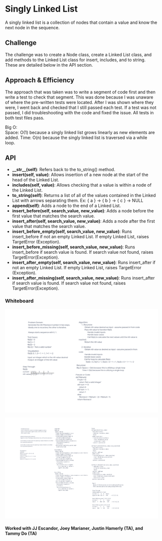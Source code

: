 # Singly Linked List
A singly linked list is a collection of nodes that contain a value and know
the next node in the sequence.

## Challenge
The challenge was to create a Node class, create a Linked List class, and
add methods to the Linked List class for insert, includes, and to string.
These are detailed below in the API section.

## Approach & Efficiency
The approach that was taken was to write a segment of code first and then
write a test to check that segment.  This was done because I was unaware of
where the pre-written tests were located.  After I was shown where they were,
I went back and checked that I still passed each test.  If a test was not
passed, I did troubleshooting with the code and fixed the issue.  All tests
in both test files pass.

Big O:<br>
Space: O(1) because a singly linked list grows linearly as new elements are
added.
Time: O(n) because the singly linked list is traversed via a while loop.

## API
* __\_\_str\_\_(self)__: Refers back to the to_string() method.
* __insert(self, value)__: Allows insertion of a new node at the start of the
  head of the Linked List.
* __includes(self, value)__: Allows checking that a value is within a node
  of the Linked List.
* __to_string(self)__: Returns a list of all of the values contained in the
  Linked List with arrows separating them.  Ex: { a } -> { b } -> { c } -> NULL
* __append(self)__: Adds a node to the end of a Linked List.
* __insert_before(self, search_value, new_value)__: Adds a node before the
  first value that matches the search value.
* __insert_after(self, search_value, new_value)__: Adds a node after the
  first value that matches the search value.
* __insert_before_empty(self, search_value, new_value)__: Runs insert_before
  if not an empty Linked List.  If empty Linked List, raises TargetError
  (Exception).
* __insert_before_missing(self, search_value, new_value)__: Runs
  insert_before if search value is found.  If search value not found, raises
  TargetError(Exception).
* __insert_after_empty(self, search_value, new_value)__: Runs insert_after
  if not an empty Linked List.  If empty Linked List, raises TargetError
  (Exception).
* __insert_after_missing(self, search_value, new_value)__: Runs
  insert_after if search value is found.  If search value not found, raises
  TargetError(Exception).

### Whiteboard
![Linked List Implementation](assets/Linked%20List%20Implementation%20.png)

![Linked List Insertion](assets/Linked%20List%20Insertion.png)

#### Worked with JJ Escandor, Joey Marianer, Justin Hamerly (TA), and Tammy Do (TA)
